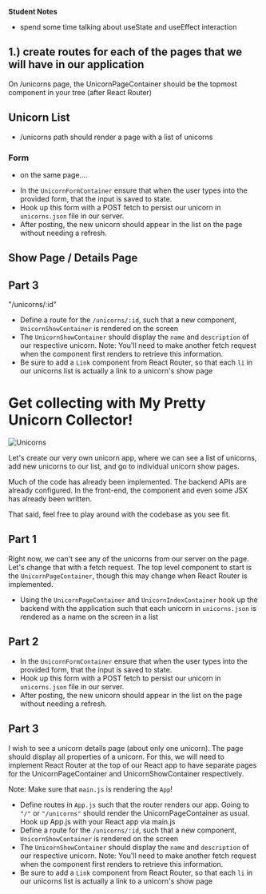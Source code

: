 **Student Notes**
- spend some time talking about useState and useEffect interaction



## 1.) create routes for each of the pages that we will have in our application
On /unicorns page, the UnicornPageContainer should be the topmost component in your tree (after React Router)

## Unicorn List 
- /unicorns path should render a page with a list of unicorns 

### Form
- on the same page....
* In the `UnicornFormContainer` ensure that when the user types into the provided form, that the input is saved to state.
* Hook up this form with a POST fetch to persist our unicorn in `unicorns.json` file in our server.
* After posting, the new unicorn should appear in the list on the page without needing a refresh.

## Show Page / Details Page

## Part 3

"/unicorns/:id"

* Define a route for the `/unicorns/:id`, such that a new component, `UnicornShowContainer` is rendered on the screen
* The `UnicornShowContainer` should display the `name` and `description` of our respective unicorn. Note: You'll need to make another fetch request when the component first renders to retrieve this information.
* Be sure to add a `Link` component from React Router, so that each `li` in our unicorns list is actually a link to a unicorn's show page




# Get collecting with My Pretty Unicorn Collector!

![Unicorns](https://cdn.dribbble.com/users/141427/screenshots/2072640/lu_dribble_1x.png)

Let's create our very own unicorn app, where we can see a list of unicorns, add new unicorns to our list, and go to individual unicorn show pages.

Much of the code has already been implemented. The backend APIs are already configured. In the front-end, the component and even some JSX has already been written.

That said, feel free to play around with the codebase as you see fit.

## Part 1

Right now, we can't see any of the unicorns from our server on the page. Let's change that with a fetch request. The top level component to start is the `UnicornPageContainer`, though this may change when React Router is implemented.

* Using the `UnicornPageContainer` and `UnicornIndexContainer` hook up the backend with the application such that each unicorn in `unicorns.json` is rendered as a name on the screen in a list

## Part 2

* In the `UnicornFormContainer` ensure that when the user types into the provided form, that the input is saved to state.
* Hook up this form with a POST fetch to persist our unicorn in `unicorns.json` file in our server.
* After posting, the new unicorn should appear in the list on the page without needing a refresh.

## Part 3

I wish to see a unicorn details page (about only one unicorn). The page should display all properties of a unicorn. For this, we will need to implement React Router at the top of our React app to have separate pages for the UnicornPageContainer and UnicornShowContainer respectively.

Note: Make sure that `main.js` is rendering the `App`!

* Define routes in `App.js` such that the router renders our app. Going to `"/"` or `"/unicorns"` should render the UnicornPageContainer as usual. Hook up App.js with your React app via main.js
* Define a route for the `/unicorns/:id`, such that a new component, `UnicornShowContainer` is rendered on the screen
* The `UnicornShowContainer` should display the `name` and `description` of our respective unicorn. Note: You'll need to make another fetch request when the component first renders to retrieve this information.
* Be sure to add a `Link` component from React Router, so that each `li` in our unicorns list is actually a link to a unicorn's show page
